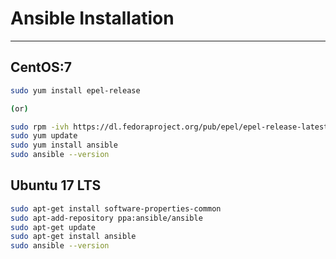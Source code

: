  # Ansible Installation
************************

## CentOS:7

```sh
sudo yum install epel-release 

(or)

sudo rpm -ivh https://dl.fedoraproject.org/pub/epel/epel-release-latest-7.noarch.rpm
sudo yum update
sudo yum install ansible
sudo ansible --version
```
## Ubuntu 17 LTS

```sh
sudo apt-get install software-properties-common
sudo apt-add-repository ppa:ansible/ansible
sudo apt-get update
sudo apt-get install ansible
sudo ansible --version
```
